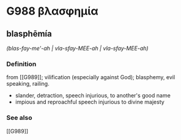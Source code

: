 # G988 βλασφημία

## blasphēmía

_(blas-fay-me'-ah | vla-sfay-MEE-ah | vla-sfay-MEE-ah)_

### Definition

from [[G989]]; vilification (especially against God); blasphemy, evil speaking, railing.

- slander, detraction, speech injurious, to another's good name
- impious and reproachful speech injurious to divine majesty

### See also

[[G989]]

